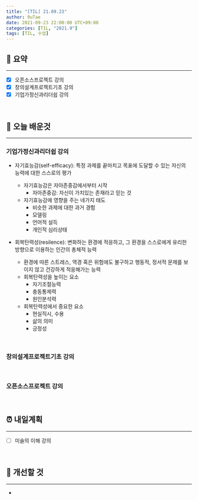 ```yaml
---
title: "[TIL] 21.09.23"
author: 9uTae
date: 2021-09-23 22:00:00 UTC+09:00
categories: [TIL, "2021.9"]
tags: [TIL, 수업]
---
```


## 🏁 요약

---

- [x] 오픈소스프로젝트 강의
- [x] 창의설계프로젝트기초 강의
- [x] 기업가정신과리더쉽 강의

<br>

## 📑 오늘 배운것

---

### 기업가정신과리더쉽 강의

- 자기효능감(self-efficacy): 특정 과제를 끝마치고 목표에 도달할 수 있는 자신의 능력에 대한 스스로의 평가
    - 자기효능감은 자아존중감에서부터 시작
        - 자아존중감: 자신이 가치있는 존재라고 믿는 것
    - 자기효능감에 영향을 주는 네가지 태도
        - 비슷한 과제에 대한 과거 경험
        - 모델링
        - 언어적 설득
        - 개인적 심리상태

- 회복탄력성(resilence): 변화하는 환경에 적응하고, 그 환경을 스스로에게 유리한 방향으로 이용하는 인간의 총체적 능력
    - 환경에 따른 스트레스, 역경 혹은 위험에도 불구하고 행동적, 정서적 문제를 보이지 않고 건강하게 적응해가는 능력
    - 회복탄력성을 높이는 요소
        - 자기조절능력
        - 충동통제력
        - 원인분석력
    - 회복탄력성에서 중요한 요소
        - 현실직시, 수용
        - 삶의 의미
        - 긍정성

<br>

### 창의설계프로젝트기초 강의

<br>

### 오픈소스프로젝트 강의

<br>

## ⏰ 내일계획

---

- [ ] 미술의 이해 강의

<br>

## 🧷 개선할 것

---

- 

<br>